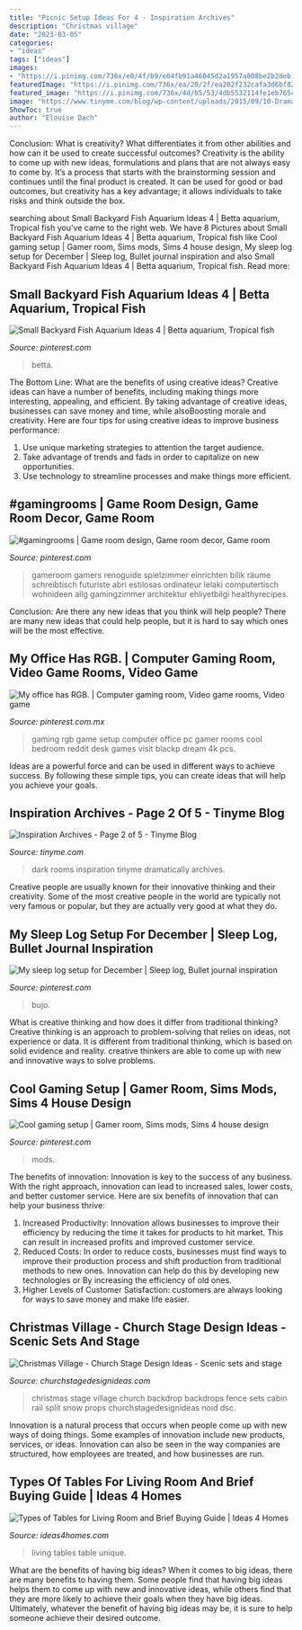 ```yaml
---
title: "Picnic Setup Ideas For 4 - Inspiration Archives"
description: "Christmas village"
date: "2023-03-05"
categories:
- "ideas"
tags: ["ideas"]
images:
- "https://i.pinimg.com/736x/e0/4f/b9/e04fb91a46045d2a1957a808be2b2deb.jpg"
featuredImage: "https://i.pinimg.com/736x/ea/20/2f/ea202f232cafa3d6bf828a850f6ce038.jpg"
featured_image: "https://i.pinimg.com/736x/4d/b5/53/4db5532114fe1eb765c0fee35035db9f.jpg"
image: "https://www.tinyme.com/blog/wp-content/uploads/2015/09/10-Dramatically-Dark-Kids-Rooms-2-768x1024.jpg"
ShowToc: true
author: "Elouise Dach"
---
```



Conclusion: What is creativity? What differentiates it from other abilities and how can it be used to create successful outcomes?
Creativity is the ability to come up with new ideas, formulations and plans that are not always easy to come by. It’s a process that starts with the brainstorming session and continues until the final product is created. It can be used for good or bad outcomes, but creativity has a key advantage; it allows individuals to take risks and think outside the box.

	

		
searching about Small Backyard Fish Aquarium Ideas 4 | Betta aquarium, Tropical fish you've came to the right web. We have 8 Pictures about Small Backyard Fish Aquarium Ideas 4 | Betta aquarium, Tropical fish like Cool gaming setup | Gamer room, Sims mods, Sims 4 house design, My sleep log setup for December | Sleep log, Bullet journal inspiration and also Small Backyard Fish Aquarium Ideas 4 | Betta aquarium, Tropical fish. Read more:
		
    
## Small Backyard Fish Aquarium Ideas 4 | Betta Aquarium, Tropical Fish

<img loading=lazy src="https://i.pinimg.com/736x/4d/b5/53/4db5532114fe1eb765c0fee35035db9f.jpg" onerror="this.onerror=null;this.src='https://tse2.mm.bing.net/th?id=OIP.Yo2tXVVD7tQQHx-E1tDntwHaLD&amp;pid=15.1';" alt="Small Backyard Fish Aquarium Ideas 4 | Betta aquarium, Tropical fish">

_Source: pinterest.com_

>betta. 

	

The Bottom Line: What are the benefits of using creative ideas?
Creative ideas can have a number of benefits, including making things more interesting, appealing, and efficient. By taking advantage of creative ideas, businesses can save money and time, while alsoBoosting morale and creativity. Here are four tips for using creative ideas to improve business performance: 
1. Use unique marketing strategies to attention the target audience.
2. Take advantage of trends and fads in order to capitalize on new opportunities.
3. Use technology to streamline processes and make things more efficient. 

    
## #gamingrooms | Game Room Design, Game Room Decor, Game Room

<img loading=lazy src="https://i.pinimg.com/736x/49/68/d9/4968d907e8ae11ddb1326b5a0ba22a50.jpg" onerror="this.onerror=null;this.src='https://tse1.mm.bing.net/th?id=OIP.lYSFDXoruUzK4vbnQ9SLDAHaLF&amp;pid=15.1';" alt="#gamingrooms | Game room design, Game room decor, Game room">

_Source: pinterest.com_

>gameroom gamers renoguide spielzimmer einrichten bilik räume schreibtisch futuriste abri estilosas ordinateur lelaki computertisch wohnideen allg gamingzimmer architektur ehliyetbilgi healthyrecipes. 

	

Conclusion: Are there any new ideas that you think will help people?
There are many new ideas that could help people, but it is hard to say which ones will be the most effective.

    
## My Office Has RGB. | Computer Gaming Room, Video Game Rooms, Video Game

<img loading=lazy src="https://i.pinimg.com/736x/e0/4f/b9/e04fb91a46045d2a1957a808be2b2deb.jpg" onerror="this.onerror=null;this.src='https://tse1.mm.bing.net/th?id=OIP.Foq0Q8Va-CZq-E2TYNdJvAHaJ3&amp;pid=15.1';" alt="My office has RGB. | Computer gaming room, Video game rooms, Video game">

_Source: pinterest.com.mx_

>gaming rgb game setup computer office pc gamer rooms cool bedroom reddit desk games visit blackp dream 4k pcs. 

	

Ideas are a powerful force and can be used in different ways to achieve success. By following these simple tips, you can create ideas that will help you achieve your goals.

    
## Inspiration Archives - Page 2 Of 5 - Tinyme Blog

<img loading=lazy src="https://www.tinyme.com/blog/wp-content/uploads/2015/09/10-Dramatically-Dark-Kids-Rooms-2-768x1024.jpg" onerror="this.onerror=null;this.src='https://tse4.mm.bing.net/th?id=OIP.CwVNIU2xyDvZb50kfdXT4QHaJ4&amp;pid=15.1';" alt="Inspiration Archives - Page 2 of 5 - Tinyme Blog">

_Source: tinyme.com_

>dark rooms inspiration tinyme dramatically archives. 

	

Creative people are usually known for their innovative thinking and their creativity. Some of the most creative people in the world are typically not very famous or popular, but they are actually very good at what they do.

    
## My Sleep Log Setup For December | Sleep Log, Bullet Journal Inspiration

<img loading=lazy src="https://i.pinimg.com/736x/ea/20/2f/ea202f232cafa3d6bf828a850f6ce038.jpg" onerror="this.onerror=null;this.src='https://tse4.mm.bing.net/th?id=OIP.6uIjWJ5Z8VMqiH5yEnERTgHaNK&amp;pid=15.1';" alt="My sleep log setup for December | Sleep log, Bullet journal inspiration">

_Source: pinterest.com_

>bujo. 

	

What is creative thinking and how does it differ from traditional thinking?
Creative thinking is an approach to problem-solving that relies on ideas, not experience or data. It is different from traditional thinking, which is based on solid evidence and reality. creative thinkers are able to come up with new and innovative ways to solve problems.

    
## Cool Gaming Setup | Gamer Room, Sims Mods, Sims 4 House Design

<img loading=lazy src="https://i.pinimg.com/736x/69/e9/e2/69e9e25bb92e93ab7cb85f1e09c584f0.jpg" onerror="this.onerror=null;this.src='https://tse4.mm.bing.net/th?id=OIP.2h7mfjqEJ5tIkLt0NC-2CwHaE8&amp;pid=15.1';" alt="Cool gaming setup | Gamer room, Sims mods, Sims 4 house design">

_Source: pinterest.com_

>mods. 

	

The benefits of innovation:
Innovation is key to the success of any business. With the right approach, innovation can lead to increased sales, lower costs, and better customer service. Here are six benefits of innovation that can help your business thrive: 
1. Increased Productivity: Innovation allows businesses to improve their efficiency by reducing the time it takes for products to hit market. This can result in increased profits and improved customer service. 
2. Reduced Costs: In order to reduce costs, businesses must find ways to improve their production process and shift production from traditional methods to new ones. Innovation can help do this by developing new technologies or By increasing the efficiency of old ones. 
3. Higher Levels of Customer Satisfaction: customers are always looking for ways to save money and make life easier.

    
## Christmas Village - Church Stage Design Ideas - Scenic Sets And Stage

<img loading=lazy src="http://churchstagedesignideas.com/wp-content/uploads/2013/08/noid-DSC_0049.jpg" onerror="this.onerror=null;this.src='https://tse3.mm.bing.net/th?id=OIP.2TLlctv-9cFfVNsP-mlC_gHaE8&amp;pid=15.1';" alt="Christmas Village - Church Stage Design Ideas - Scenic sets and stage">

_Source: churchstagedesignideas.com_

>christmas stage village church backdrop backdrops fence sets cabin rail split snow props churchstagedesignideas noid dsc. 

	

Innovation is a natural process that occurs when people come up with new ways of doing things. Some examples of innovation include new products, services, or ideas. Innovation can also be seen in the way companies are structured, how employees are treated, and how businesses are run.

    
## Types Of Tables For Living Room And Brief Buying Guide | Ideas 4 Homes

<img loading=lazy src="http://www.ideas4homes.com/wp-content/uploads/2015/12/Unique-Multifungtion-for-Table-For-Living-Room-With-Two-Color-and-Low-Design-Inspiration.jpg" onerror="this.onerror=null;this.src='https://tse4.mm.bing.net/th?id=OIP.ZdZ-tkPzoFelbhZktzkI1AHaFj&amp;pid=15.1';" alt="Types of Tables for Living Room and Brief Buying Guide | Ideas 4 Homes">

_Source: ideas4homes.com_

>living tables table unique. 

	

What are the benefits of having big ideas?
When it comes to big ideas, there are many benefits to having them. Some people find that having big ideas helps them to come up with new and innovative ideas, while others find that they are more likely to achieve their goals when they have big ideas. Ultimately, whatever the benefit of having big ideas may be, it is sure to help someone achieve their desired outcome.

